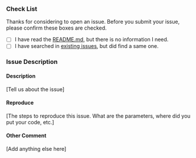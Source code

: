 ### Check List

Thanks for considering to open an issue. Before you submit your issue, please confirm these boxes are checked.

- [ ] I have read the [README.md](https://github.com/EyreFree/EFQRCode/blob/master/README.md), but there is no information I need.
- [ ] I have searched in [existing issues](https://github.com/EyreFree/EFQRCode/issues?utf8=%E2%9C%93&q=is%3Aissue), but did find a same one.

### Issue Description

#### Description

[Tell us about the issue]

#### Reproduce

[The steps to reproduce this issue. What are the parameters, where did you put your code, etc.]

#### Other Comment

[Add anything else here]


<!-- Love EFQRCode? Please consider supporting our collective:
👉  https://opencollective.com/EFQRCode/donate -->